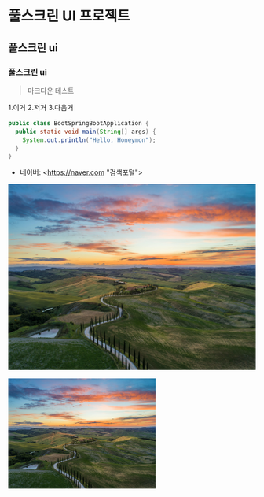 # 풀스크린 UI 프로젝트

## 풀스크린 ui

### 풀스크린 ui

> 마크다운 테스트

1.이거 2.저거 3.다음거

```java
public class BootSpringBootApplication {
  public static void main(String[] args) {
    System.out.println("Hello, Honeymon");
  }
}
```

- 네이버: <https://naver.com "검색포털">

![배경이미지](/img/img.jpg)

<img width='300px' src='img/img.jpg' alt='배경사진' />
